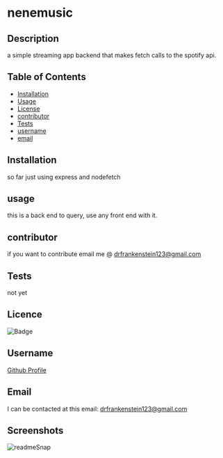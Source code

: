 # nenemusic
 
## Description
 
a simple streaming app backend that makes fetch calls to the spotify api.
 
## Table of Contents
 
* [Installation](#Installation) 
* [Usage](#Usage) 
* [License](#License) 
* [contributor](#contributor) 
* [Tests](#Tests)
* [username](#username) 
* [email](#email)
 
## Installation
 
so far just using express and  nodefetch
 
## usage

this is a back end to query, use any front end with it.
 
## contributor 
 
if you want to contribute email me @ drfrankenstein123@gmail.com
 
## Tests
not yet
 
## Licence

![Badge](https://img.shields.io/badge/license--green)
 
## Username

[Github Profile](https://github.com/neyneyalldayday/)
 
## Email

I can be contacted at this email: <drfrankenstein123@gmail.com>

## Screenshots

![readmeSnap](https://github.com/neyneyalldayday/nenemusicserver/assets/65675240/298848a5-af94-4393-8c32-205e2d175a59)
